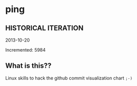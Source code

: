 # ping

## HISTORICAL ITERATION
2013-10-20

Incremented: 5984

## What is this?? 
Linux skills to hack the github commit visualization chart `;-)`
